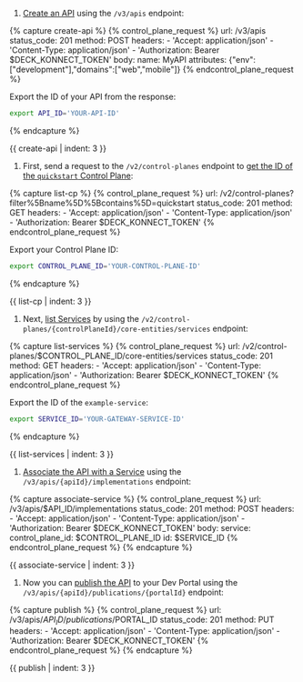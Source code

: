 

1. [Create an API](/api/konnect/api-builder/v3/#/operations/create-api) using the `/v3/apis` endpoint:
<!--vale off-->
{% capture create-api %}
{% control_plane_request %}
url: /v3/apis
status_code: 201
method: POST
headers:
    - 'Accept: application/json'
    - 'Content-Type: application/json'
    - 'Authorization: Bearer $DECK_KONNECT_TOKEN'
body:
    name: MyAPI
    attributes: {"env":["development"],"domains":["web","mobile"]}
{% endcontrol_plane_request %}
<!--vale on-->
Export the ID of your API from the response:
```sh
export API_ID='YOUR-API-ID'
```
{% endcapture %}

{{ create-api | indent: 3 }}

1. First, send a request to the `/v2/control-planes` endpoint to [get the ID of the `quickstart` Control Plane](/api/konnect/control-planes/v2/#/operations/list-control-planes):
<!--vale off-->
{% capture list-cp %}
{% control_plane_request %}
url: /v2/control-planes?filter%5Bname%5D%5Bcontains%5D=quickstart
status_code: 201
method: GET
headers:
    - 'Accept: application/json'
    - 'Content-Type: application/json'
    - 'Authorization: Bearer $DECK_KONNECT_TOKEN'
{% endcontrol_plane_request %}
<!--vale on-->
Export your Control Plane ID:
```sh
export CONTROL_PLANE_ID='YOUR-CONTROL-PLANE-ID'
```
{% endcapture %}

{{ list-cp | indent: 3 }}

1. Next, [list Services](/api/konnect/control-planes-config/v2/#/operations/list-service) by using the `/v2/control-planes/{controlPlaneId}/core-entities/services` endpoint:
<!--vale off-->
{% capture list-services %}
{% control_plane_request %}
url: /v2/control-planes/$CONTROL_PLANE_ID/core-entities/services
status_code: 201
method: GET
headers:
    - 'Accept: application/json'
    - 'Content-Type: application/json'
    - 'Authorization: Bearer $DECK_KONNECT_TOKEN'
{% endcontrol_plane_request %}
<!--vale on-->
Export the ID of the `example-service`:
```sh
export SERVICE_ID='YOUR-GATEWAY-SERVICE-ID'
```
{% endcapture %}

{{ list-services | indent: 3 }}

1. [Associate the API with a Service](/api/konnect/api-builder/v3/#/operations/create-api-implementation) using the `/v3/apis/{apiId}/implementations` endpoint:
<!--vale off-->
{% capture associate-service %}
{% control_plane_request %}
url: /v3/apis/$API_ID/implementations
status_code: 201
method: POST
headers:
    - 'Accept: application/json'
    - 'Content-Type: application/json'
    - 'Authorization: Bearer $DECK_KONNECT_TOKEN'
body:
    service:
        control_plane_id: $CONTROL_PLANE_ID
        id: $SERVICE_ID
{% endcontrol_plane_request %}
{% endcapture %}

{{ associate-service | indent: 3 }}
<!--vale on-->

1. Now you can [publish the API](/api/konnect/api-builder/v3/#/operations/publish-api-to-portal) to your Dev Portal using the `/v3/apis/{apiId}/publications/{portalId}` endpoint:
<!--vale off-->
{% capture publish %}
{% control_plane_request %}
url: /v3/apis/$API_ID/publications/$PORTAL_ID
status_code: 201
method: PUT
headers:
    - 'Accept: application/json'
    - 'Content-Type: application/json'
    - 'Authorization: Bearer $DECK_KONNECT_TOKEN'
{% endcontrol_plane_request %}
{% endcapture %}

{{ publish | indent: 3 }}
<!--vale on-->